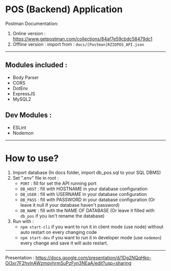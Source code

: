 # POS (Backend) Application

Postman Documentation: 
1. Online version : https://www.getpostman.com/collections/84af7e59cbdc58479dc1
2. Offline version : import from : `docs/[Postman]RZIDPOS_API.json`
---
## Modules included :
 - Body Parser
 - CORS
 - DotEnv
 - ExpressJS
 - MySQL2

 ## Dev Modules :
- ESLint
- Nodemon

---
# How to use?
1. Import database (In docs folder, import db_pos.sql to your SQL DBMS)
2. Set ".env" file in root :
    - `PORT`      : fill for set the API running port
    - `DB_HOST`   : fill with HOSTNAME in your  database configuration
    - `DB_USER`   : fill with USERNAME in your database configuration
    - `DB_PASS`   : fill with PASSWORD in your database configuration (Or leave it null if your database haven't password)
    - `DB_NAME`   : fill with the NAME OF DATABASE (Or leave it filled with `db_pos` if you isn't rename the database)
3. Run with : 
    - `npm start-cli` if you want to run it in client mode (use node) without auto restart on every changing code
    - `npm start-dev` if you want to run it in developer mode (use `nodemon`)  every change and save it will auto restart.

---
Presentation : https://docs.google.com/presentation/d/1Dg2NQqHko-Oi3xr7F2hvlnAWzmqvhrmSuPzFyn3NEaA/edit?usp=sharing
